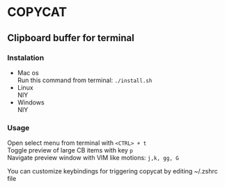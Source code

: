 # COPYCAT  

## Clipboard buffer for terminal  

### Instalation  
- Mac os  
Run this command from terminal: `./install.sh`  
- Linux  
    NIY
- Windows  
    NIY

### Usage
Open select menu from terminal with `<CTRL> + t`  
Toggle preview of large CB items with key `p`  
Navigate preview window with VIM like motions: `j,k, gg, G`   

You can customize keybindings for triggering copycat by editing ~/.zshrc file  

